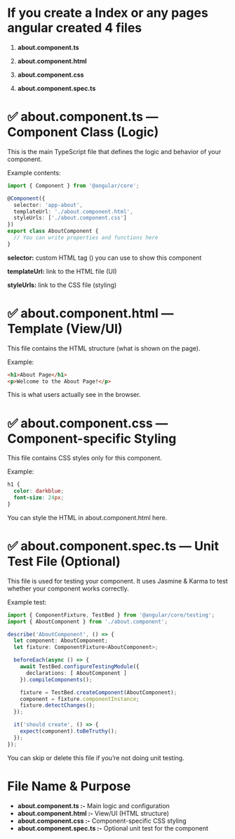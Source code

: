 # If you create a Index or any pages angular created 4 files

1. **about.component.ts**

2. **about.component.html**

3. **about.component.css**

4. **about.component.spec.ts**


# ✅ about.component.ts — Component Class (Logic)
This is the main TypeScript file that defines the logic and behavior of your component.

Example contents:

```ts
import { Component } from '@angular/core';

@Component({
  selector: 'app-about',
  templateUrl: './about.component.html',
  styleUrls: ['./about.component.css']
})
export class AboutComponent {
  // You can write properties and functions here
}
```

**selector:** custom HTML tag (<app-about>) you can use to show this component

**templateUrl:** link to the HTML file (UI)

**styleUrls:** link to the CSS file (styling)

# ✅ about.component.html — Template (View/UI)
This file contains the HTML structure (what is shown on the page).

Example:

```html
<h1>About Page</h1>
<p>Welcome to the About Page!</p>
```

This is what users actually see in the browser.

# ✅ about.component.css — Component-specific Styling
This file contains CSS styles only for this component.

Example:

```css
h1 {
  color: darkblue;
  font-size: 24px;
}
```

You can style the HTML in about.component.html here.

# ✅ about.component.spec.ts — Unit Test File (Optional)
This file is used for testing your component. It uses Jasmine & Karma to test whether your component works correctly.

Example test:

```ts
import { ComponentFixture, TestBed } from '@angular/core/testing';
import { AboutComponent } from './about.component';

describe('AboutComponent', () => {
  let component: AboutComponent;
  let fixture: ComponentFixture<AboutComponent>;

  beforeEach(async () => {
    await TestBed.configureTestingModule({
      declarations: [ AboutComponent ]
    }).compileComponents();

    fixture = TestBed.createComponent(AboutComponent);
    component = fixture.componentInstance;
    fixture.detectChanges();
  });

  it('should create', () => {
    expect(component).toBeTruthy();
  });
});
```

You can skip or delete this file if you’re not doing unit testing.

# File Name & Purpose
- **about.component.ts :-**	Main logic and configuration
- **about.component.html :-**	View/UI (HTML structure)
- **about.component.css :-**	Component-specific CSS styling
- **about.component.spec.ts :-**	Optional unit test for the component